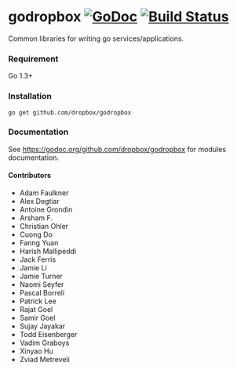 # godropbox [![GoDoc](https://godoc.org/github.com/dropbox/godropbox?status.svg)](https://godoc.org/github.com/dropbox/godropbox) [![Build Status](https://travis-ci.org/dropbox/godropbox.svg)](https://travis-ci.org/dropbox/godropbox)

Common libraries for writing go services/applications.

### Requirement
Go 1.3+

### Installation
``go get github.com/dropbox/godropbox``

### Documentation

See https://godoc.org/github.com/dropbox/godropbox for modules documentation.

#### Contributors
- Adam Faulkner
- Alex Degtiar
- Antoine Grondin
- Arsham F.
- Christian Ohler
- Cuong Do
- Fanng Yuan
- Harish Mallipeddi
- Jack Ferris
- Jamie Li
- Jamie Turner
- Naomi Seyfer
- Pascal Borreli
- Patrick Lee
- Rajat Goel
- Samir Goel
- Sujay Jayakar
- Todd Eisenberger
- Vadim Graboys
- Xinyao Hu
- Zviad Metreveli
